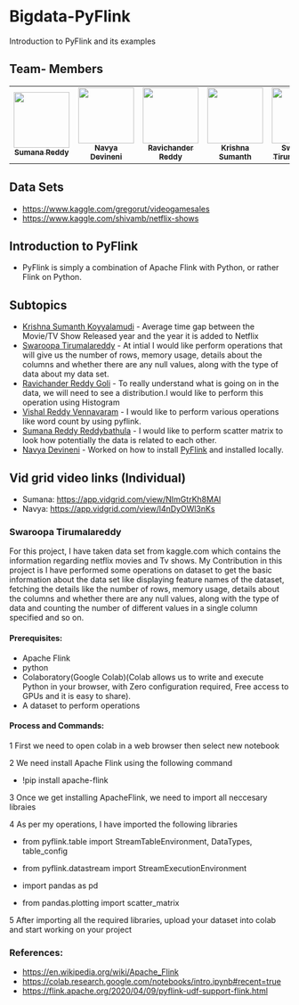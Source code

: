 # Bigdata-PyFlink
Introduction to PyFlink and its examples


## Team- Members
<table>
<td align="center"><a href="https://github.com/sumana-reddy"><img src="https://avatars.githubusercontent.com/u/60016064?s=460&u=33898f8b8524f47cd6c76f8ecc4e022cdaa1c118&v=4" width="100px;" alt=""/><br /><sub><b>Sumana Reddy</b></sub></a><br /></td>

<td align="center"><a href="https://github.com/navyadevineni"><img src="https://avatars.githubusercontent.com/u/31991773?s=460&u=eafb1e0830d69219a585de9253b7e13a6a6cbece&v=4" width="100px;" alt=""/><br /><sub><b>Navya Devineni</b></sub></a><br /></td>  

<td align="center"><a href="https://github.com/Ravichanderreddy-goli"><img src="https://avatars.githubusercontent.com/u/60166223?s=460&u=c7fb963d9cc353dcb9f355a333aa551aacf9b4f1&v=4" width="100px;" alt=""/><br /><sub><b>Ravichander Reddy</b></sub></a><br /></td>

<td align="center"><a href="https://github.com/Krishna-Koyyalamudi"><img src="https://avatars.githubusercontent.com/u/60024842?s=460&u=94ef0e3e7234e941e6b5b7e3f08a5388ab5cef6f&v=4" width="100px;" alt=""/><br /><sub><b>Krishna Sumanth</b></sub></a><br /></td>

<td align="center"><a href="https://github.com/swaroopatirumalareddy"><img src="https://avatars.githubusercontent.com/u/60026979?s=400&u=6e0265503d7058525120ffe9609c70e751a633f0&v=4" width="100px;" alt=""/><br /><sub><b>Swaroopa Tirumalareddy</b></sub></a><br /></td>

<td align="center"><a href="https://github.com/Vishalreddy114"><img src="https://avatars.githubusercontent.com/u/59984658?s=400&u=6c8e72e6a6a75dbd8bddb92ecc54194b899e9855&v=4" width="100px;" alt=""/><br /><sub><b>Vishal Reddy </b></sub></a><br /></td>
</table>

## Data Sets
- https://www.kaggle.com/gregorut/videogamesales
- https://www.kaggle.com/shivamb/netflix-shows

## Introduction to PyFlink
- PyFlink is simply a combination of Apache Flink with Python, or rather Flink on Python.

## Subtopics
- [Krishna Sumanth Koyyalamudi](https://github.com/Krishna-Koyyalamudi) - Average time gap between the Movie/TV Show Released year and the year it is added to Netflix
- [Swaroopa Tirumalareddy](https://github.com/swaroopatirumalareddy) - At intial I would like perform operations that will give us the number of rows, memory usage, details about the columns and whether there are any null values, along with the type of data about my data set.
- [Ravichander Reddy Goli](https://github.com/Ravichanderreddy-goli) - To really understand what is going on in the data, we will need to see a distribution.I would like to perform this operation using Histogram
- [Vishal Reddy Vennavaram](https://github.com/Vishalreddy114) - I would like to perform various operations like word count by using pyflink.
- [Sumana Reddy Reddybathula](https://github.com/sumana-reddy) - I would like to perform scatter matrix to look how potentially the data is related to each other.
- [Navya Devineni](https://github.com/navyadevineni) - Worked on how to install [PyFlink](https://ci.apache.org/projects/flink/flink-docs-release-1.12/flinkDev/building.html#build-flink) and installed locally.

## Vid grid video links (Individual)
- Sumana: https://app.vidgrid.com/view/NImGtrKh8MAl
- Navya: https://app.vidgrid.com/view/l4nDyOWl3nKs
### Swaroopa Tirumalareddy

For this project, I have taken data set from kaggle.com  which contains the information regarding netflix movies and Tv shows. My Contribution in this project is I have performed some operations on dataset to get the basic information about the data set like displaying feature names of the dataset, fetching the details like the number of rows, memory usage, details about the columns and whether there are any null values, along with the type of data and  counting the number of different values in a single column specified and so on.
#### Prerequisites:
- Apache Flink
- python
- Colaboratory(Google Colab)(Colab allows us to write and execute Python in your browser, with Zero configuration required, Free access to GPUs and it is easy to share).
- A dataset to perform operations
#### Process and Commands:
1 First we need to open colab in a web browser then select new notebook  

2 We need install Apache Flink using the following command 

  - !pip install apache-flink
  
3 Once we get installing ApacheFlink, we need to import all neccesary libraies 

4 As per my operations, I have imported the following libraries 

   - from pyflink.table import StreamTableEnvironment, DataTypes, table_config 

   - from pyflink.datastream import StreamExecutionEnvironment

   - import pandas as pd

   - from pandas.plotting import scatter_matrix

5 After importing all the required libraries, upload your dataset into colab and start working on your project

### References:
- https://en.wikipedia.org/wiki/Apache_Flink
- https://colab.research.google.com/notebooks/intro.ipynb#recent=true
- https://flink.apache.org/2020/04/09/pyflink-udf-support-flink.html
 



